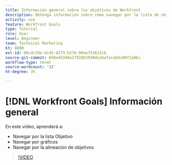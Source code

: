 ```yaml
---
title: Información general sobre los objetivos de Workfront
description: Obtenga información sobre cómo navegar por la lista de objetivos, los gráficos y la alineación de objetivos.
activity: use
feature: Workfront Goals
type: Tutorial
role: User
level: Beginner
team: Technical Marketing
kt: 8888
exl-id: 08cdc3de-dc45-4273-b17b-90ae753613c6
source-git-commit: 650e4d346e1792863930dcebafacab4c88f2a8bc
workflow-type: tm+mt
source-wordcount: '32'
ht-degree: 3%

---
```


# [!DNL Workfront Goals] Información general

En este vídeo, aprenderá a:

* Navegar por la lista Objetivo
* Navegar por gráficos
* Navegar por la alineación de objetivos

>[!VIDEO](https://video.tv.adobe.com/v/335182/?quality=12&learn=on)
